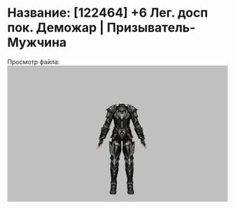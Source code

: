 # Название: [122464] +6 Лег. досп пок. Деможар | Призыватель-Мужчина

Просмотр файла:
![p080034.png](p080034.png)